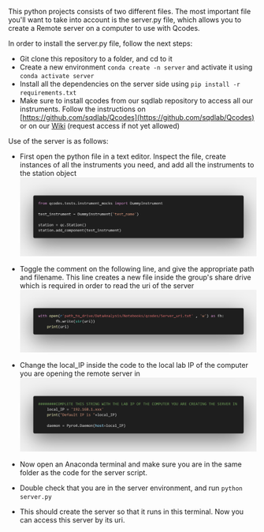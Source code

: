 This python projects consists of two different files. The most important file you'll want to take into account is the server.py file, which allows you to create a Remote server on a computer to use with Qcodes.

In order to install the server.py file, follow the next steps:

- Git clone this repository to a folder, and cd to it
- Create a new environment `conda create -n server` and activate it using `conda activate server`
- Install all the dependencies on the server side using `pip install -r requirements.txt`
- Make sure to install qcodes from our sqdlab repository to access all our instruments. Follow the instructions on [https://github.com/sqdlab/Qcodes](https://github.com/sqdlab/Qcodes) or on our [Wiki](https://wiki.smp.uq.edu.au/EQuS-SQDLab/index.php/Software_Manual) (request access if not yet allowed)

Use of the server is as follows:
- First open the python file in a text editor. Inspect the file, create instances of all the instruments you need, and add all the instruments to the station object
![Instruments](./images/code_1.png)
- Toggle the comment on the following line, and give the appropriate path and filename. This line creates a new file inside the group's share drive which is required in order to read the uri of the server
![URI](./images/code_2.png)

- Change the local_IP inside the code to the local lab IP of the computer you are opening the remote server in
![IP](./images/code_3.png)

- Now open an Anaconda terminal and make sure you are in the same folder as the code for the server script.
- Double check that you are in the server environment, and run `python server.py`
- This should create the server so that it runs in this terminal. Now you can access this server by its uri.